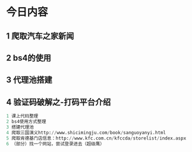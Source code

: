 # 今日内容

## 1 爬取汽车之家新闻

## 2 bs4的使用

## 3 代理池搭建

## 4 验证码破解之-打码平台介绍

```python
1 课上代码整理
2 bs4使用方式整理
3 搭建代理池
4 爬取三国演义http://www.shicimingju.com/book/sanguoyanyi.html
5 爬取肯德基门店信息：http://www.kfc.com.cn/kfccda/storelist/index.aspx
6 （部分）找一个网站，尝试登录进去（超级鹰）
```

